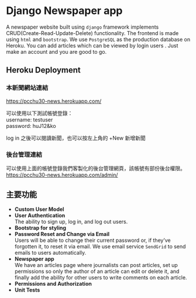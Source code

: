 # Django Newspaper app
A newspaper website built using `django` framework implements CRUD(Create-Read-Update-Delete) functionality. The frontend is made using `html` and `bootstrap`. We use `PostgreSQL` as the production database on Heroku. You can add articles which can be viewed by login users . Just make an account and you are good to go.
## Heroku Deployment

### 本新聞網站連結  
https://pcchu30-news.herokuapp.com/

可以使用以下測試帳號登錄：    
username: testuser  
password: huJ12&ko

log in 之後可以閱讀新聞，也可以按左上角的 +New 新增新聞

### 後台管理連結    
可以使用上面的帳號登錄我們客製化的後台管理網頁，該帳號有部份後台權限。  
https://pcchu30-news.herokuapp.com/admin/

## 主要功能
* **Custom User Model**
* **User Authentication**  
  The ability to sign up, log in, and log out users.
* **Bootstrap for styling**
* **Password Reset and Change via Email**  
  Users will be able to change their current password or, if they’ve forgotten it, to reset it via email. We use email service `SendGrid` to send emails to users automatically.
* **Newspaper app**  
  We have an articles page where journalists can post articles, set up permissions so only the author of an article can edit or delete it, and finally add
the ability for other users to write comments on each article.
* **Permissions and Authorization**
* **Unit Tests**
